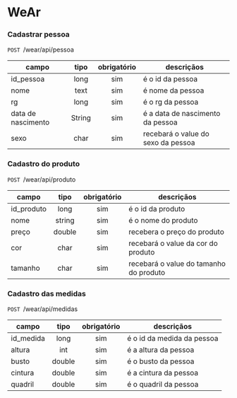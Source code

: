 # WeAr

### Cadastrar pessoa
`POST `/wear/api/pessoa

| campo | tipo | obrigatório | descriçãos
| --- | :---: | :---: | ---
| id_pessoa | long | sim | é o id da pessoa
| nome | text | sim | é nome da pessoa
| rg | long | sim | é o rg da pessoa
| data de nascimento | String | sim | é a data de nascimento da pessoa
| sexo | char | sim | recebará o value do sexo da pessoa

### Cadastro do produto
`POST `/wear/api/produto

| campo | tipo | obrigatório | descriçãos
| --- | :---: | :---: | ---
| id_produto | long | sim | é o id da produto
| nome | string | sim | é o nome do produto
| preço | double | sim | recebera o preço do produto
| cor | char | sim | recebará o value da cor do produto
| tamanho | char | sim | recebará o value do tamanho do produto

### Cadastro das medidas
`POST `/wear/api/medidas

| campo | tipo | obrigatório | descriçãos
| --- | :---: | :---: | ---
| id_medida | long | sim | é o id da medida da pessoa
| altura | int | sim | é a altura da pessoa
| busto | double | sim | é o busto da pessoa
| cintura | double | sim | é a cintura da pessoa
| quadril | double | sim | é o quadril da pessoa
